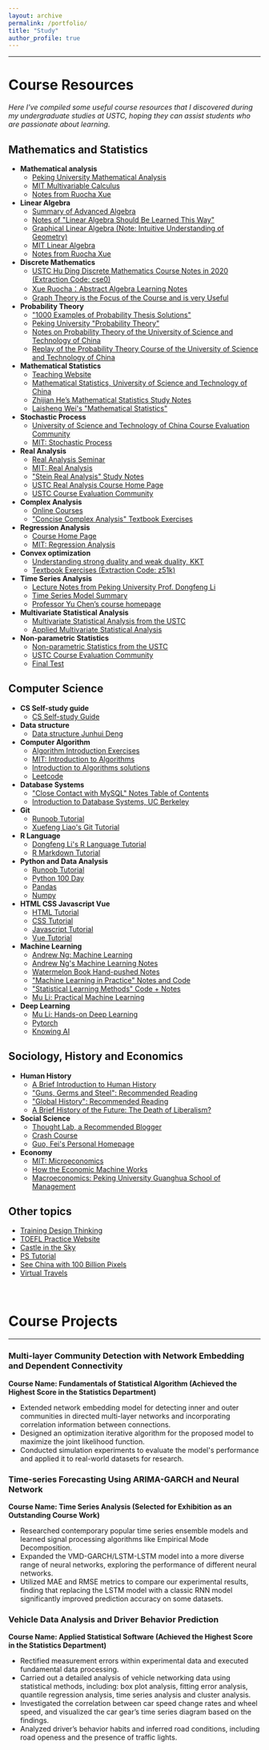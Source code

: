 ```yaml
---
layout: archive
permalink: /portfolio/
title: "Study"
author_profile: true
---
```


---

# Course Resources

*Here I've compiled some useful course resources that I discovered during my undergraduate studies at USTC, hoping they can assist students who are passionate about learning.*

## Mathematics and Statistics

- **Mathematical analysis**
  - [Peking University Mathematical Analysis](http://faculty.bicmr.pku.edu.cn/~zhennan/teaching/MA18/index.html)
  - [MIT Multivariable Calculus](https://www.bilibili.com/video/BV1Us411B7tn/?from=search&seid=8744076019470883344&spm_id_from=333.337.0.0)
  - [Notes from Ruocha Xue](https://zhuanlan.zhihu.com/p/36244377)
- **Linear Algebra**
  - [Summary of Advanced Algebra](home.ustc.edu.cn/~zhengjiming/2020/05/13/linealgbra/#向量空间)
  - [Notes of "Linear Algebra Should Be Learned This Way"](https://lam8da.github.io/2019/07/22/linear-algebra-done-right-notes1/)
  - [Graphical Linear Algebra (Note: Intuitive Understanding of Geometry)](https://mathpretty.com/9172.html)
  - [MIT Linear Algebra](https://www.bilibili.com/video/BV1ix411f7Yp/?from=search&seid=5444004264461430011&spm_id_from=333.337.0.0)
  - [Notes from Ruocha Xue](https://zhuanlan.zhihu.com/p/35567667)
- **Discrete Mathematics**
  - [USTC Hu Ding Discrete Mathematics Course Notes in 2020 (Extraction Code: cse0)](https://rec.ustc.edu.cn/share/e81c7080-8bde-11eb-b2c3-51119829739d)
  - [Xue Ruocha：Abstract Algebra Learning Notes](https://zhuanlan.zhihu.com/p/30384157?group_id=906969603532791808)
  - [Graph Theory is the Focus of the Course and is very Useful](https://www.bilibili.com/video/BV1Kx411f7bL/?from=search&seid=9392136171329022461&spm_id_from=333.337.0.0)
- **Probability Theory**
  - ["1000 Examples of Probability Thesis Solutions"](https://www.kdocs.cn/l/cvdXahMn9wWa)
  - [Peking University "Probability Theory"](https://www.math.pku.edu.cn/teachers/dayue/Homepage/instruction.htm)
  - [Notes on Probability Theory of the University of Science and Technology of China](http://home.ustc.edu.cn/~quantumslayer/file/note/Notes_Probability.pdf)
  - [Replay of the Probability Theory Course of the University of Science and Technology of China](http://home.ustc.edu.cn/~quantumslayer/file/Blackboard/001143.02.2020SP.html)
- **Mathematical Statistics**
  - [Teaching Website](https://course.ustc.edu.cn/portal)
  - [Mathematical Statistics, University of Science and Technology of China](https://www.bilibili.com/video/BV1Zq4y1C7Bs?from=search&seid=13949561874161551561&spm_id_from=333.337.0.0)
  - [Zhijian He’s Mathematical Statistics Study Notes](https://bookdown.org/hezhijian/book/#section-1)
  - [Laisheng Wei's "Mathematical Statistics"](https://www.doc88.com/p-1496457237964.html)
- **Stochastic Process**
  - [University of Science and Technology of China Course Evaluation Community](https://icourse.club/course/2092/)
  - [MIT: Stochastic Process](https://www.youtube.com/watch?v=7CYXy9J4Aao&list=PLEEF5322B331C1B98)
- **Real Analysis**
  - [Real Analysis Seminar](https://www.bilibili.com/video/BV17v41177U5/?spm_id_from=333.999.0.0)
  - [MIT: Real Analysis](https://www.youtube.com/watch?v=LY7YmuDbuW0&list=PLUl4u3cNGP61O7HkcF7UImpM0cR_L2gSw)
  - ["Stein Real Analysis" Study Notes](https://zhuanlan.zhihu.com/p/31982152)
  - [USTC Real Analysis Course Home Page](http://staff.ustc.edu.cn/~jwguo/teaching/real/2020spring.html)
  - [USTC Course Evaluation Community](https://icourse.club/course/2059/)
- **Complex Analysis**
  - [Online Courses](https://www.youtube.com/watch?v=dEu5ie25U0Y&list=PLBh2i93oe2qtIc75sLYaVEBt0QNqVbdmZ)
  - ["Concise Complex Analysis" Textbook Exercises](https://max.book118.com/html/2018/0218/153640885.shtm)
- **Regression Analysis**
  - [Course Home Page](http://staff.ustc.edu.cn/~ynyang/2022/)
  - [MIT: Regression Analysis](https://www.youtube.com/watch?v=l1kLCrxL9Hk)
- **Convex optimization**
  - [Understanding strong duality and weak duality, KKT](https://blog.csdn.net/Cyril_KI/article/details/107741019)
  - [Textbook Exercises (Extraction Code: z51k)](https://pan.baidu.com/share/init?surl=6opk1PtsbH7xrALYKI3mkA)
- **Time Series Analysis**
  - [Lecture Notes from Peking University Prof. Dongfeng Li](https://www.math.pku.edu.cn/teachers/lidf/course/atsa/atsanotes/html/_atsanotes/)
  - [Time Series Model Summary](https://zhuanlan.zhihu.com/p/284014497)
  - [Professor Yu Chen’s course homepage](http://staff.ustc.edu.cn/~cyu/teach/TimeSeries/ts.htm)
- **Multivariate Statistical Analysis**
  - [Multivariate Statistical Analysis from the USTC](http://staff.ustc.edu.cn/~zwp/teach/MVA/mva.htm)
  - [Applied Multivariate Statistical Analysis](https://www.youtube.com/watch?v=uvy37NYDb5Y&list=PLugR2r-GFd_DxK7anKgX6H7AkKhuG6Pv9)
- **Non-parametric Statistics**
  - [Non-parametric Statistics from the USTC](http://staff.ustc.edu.cn/~zwp/teach/nonpar/nonpar.htm)
  - [USTC Course Evaluation Community](https://icourse.club/course/6793/)
  - [Final Test](https://icourse.club/uploads/files/c52431401c5a8c381f9a688678db37ff24fcc8af.pdf)

## Computer Science

- **CS Self-study guide**
  - [CS Self-study Guide](https://csdiy.wiki/#_8)
- **Data structure**
  - [Data structure Junhui Deng](https://dsa.cs.tsinghua.edu.cn/~deng/ds/index.htm)
- **Computer Algorithm**
  - [Algorithm Introduction Exercises](https://github.com/dandanJing/computer/tree/master/books/%E7%AE%97%E6%B3%95%E5%AF%BC%E8%AE%BA)
  - [MIT: Introduction to Algorithms](https://www.bilibili.com/video/BV1Kx411f7bL/?from=search&seid=9392136171329022461&spm_id_from=333.337.0.0)
  - [Introduction to Algorithms solutions](https://ita.skanev.com/index.html)
  - [Leetcode](https://leetcode.com/)
- **Database Systems**
  - ["Close Contact with MySQL" Notes Table of Contents](https://zhangjia.io/682.html)
  - [Introduction to Database Systems, UC Berkeley](https://cs186berkeley.net/sp21/)
- **Git**
  - [Runoob Tutorial](https://www.runoob.com/git/git-remote-repo.html)
  - [Xuefeng Liao's Git Tutorial](https://www.liaoxuefeng.com/wiki/896043488029600/898732864121440)
- **R Language**
  - [Dongfeng Li's R Language Tutorial](https://www.math.pku.edu.cn/teachers/lidf/docs/Rbook/html/_Rbook/)
  - [R Markdown Tutorial](https://rstudio.github.io/visual-markdown-editing/)
- **Python and Data Analysis**
  - [Runoob Tutorial](https://www.runoob.com/)
  - [Python 100 Day](https://github.com/jackh001/python100Day)
  - [Pandas](https://www.gairuo.com/p/pandas-data-structure)
  - [Numpy](https://zhuanlan.zhihu.com/p/73295997)
- **HTML CSS Javascript Vue**
  - [HTML Tutorial](https://www.bilibili.com/video/BV1vs411M7aT/?spm_id_from=333.337.search-card.all.click&vd_source=e23f64442560de83400d923391ddd45b)
  - [CSS Tutorial](https://www.bilibili.com/video/BV1bW411R7hg/?spm_id_from=333.788.recommend_more_video.-1&vd_source=e23f64442560de83400d923391ddd45b)
  - [Javascript Tutorial](https://www.bilibili.com/video/BV1Jt411D7j6/?spm_id_from=333.788.recommend_more_video.-1&vd_source=e23f64442560de83400d923391ddd45b)
  - [Vue Tutorial](https://www.bilibili.com/video/BV1QA4y1d7xf/?spm_id_from=333.337.search-card.all.click&vd_source=e23f64442560de83400d923391ddd45b)
- **Machine Learning**
  - [Andrew Ng: Machine Learning](https://www.bilibili.com/video/BV1Pa411X76s/?spm_id_from=333.337.search-card.all.click)
  - [Andrew Ng's Machine Learning Notes](http://www.ai-start.com/ml2014/)
  - [Watermelon Book Hand-pushed Notes](https://github.com/Sophia-11/Machine-Learning-Notes/)
  - ["Machine Learning in Practice" Notes and Code](https://kyonhuang.top/Machine-learning-in-action-notes/#/)
  - ["Statistical Learning Methods" Code + Notes](https://github.com/SmirkCao/Lihang)
  - [Mu Li: Practical Machine Learning](https://www.bilibili.com/video/BV13U4y1N7Uo/?spm_id_from=333.999.0.0&vd_source=e23f64442560de83400d923391ddd45b)
- **Deep Learning**
  - [Mu Li: Hands-on Deep Learning](https://www.bilibili.com/video/BV1oX4y137bC/?spm_id_from=333.788.recommend_more_video.0&vd_source=e23f64442560de83400d923391ddd45b)
  - [Pytorch](https://pytorch.org/)
  - [Knowing AI](https://space.bilibili.com/237111975)

## Sociology, History and Economics

- **Human History**
  - [A Brief Introduction to Human History](https://www.bilibili.com/video/BV1f4411x7E9/?spm_id_from=333.999.0.0)
  - ["Guns, Germs and Steel": Recommended Reading](https://www.bilibili.com/video/BV1Tx411D7ni/?from=search&seid=675407549973582138&spm_id_from=333.337.0.0)
  - ["Global History": Recommended Reading](https://www.bilibili.com/video/BV18P4y1s7xa/?spm_id_from=333.788.recommend_more_video.2)
  - [A Brief History of the Future: The Death of Liberalism?](https://www.bilibili.com/video/BV1JT4y197Lp/?spm_id_from=333.337.search-card.all.click&vd_source=e23f64442560de83400d923391ddd45b)
- **Social Science**
  - [Thought Lab, a Recommended Blogger](https://space.bilibili.com/14583962?from=search&seid=4870194314942835688&spm_id_from=333.337.0.0)
  - [Crash Course](https://www.bilibili.com/video/BV1Ux411k76Z/?from=search&seid=16664826655277703844&spm_id_from=333.337.0.0)
  - [Guo, Fei's Personal Homepage](https://www.guofei.site/pages/reading.html)
- **Economy**
  - [MIT: Microeconomics](https://www.bilibili.com/video/BV1MV411U75D/?from=search&seid=13200181373873327036)
  - [How the Economic Machine Works](https://www.bilibili.com/video/BV1tJ411k7fq/)
  - [Macroeconomics: Peking University Guanghua School of Management](https://www.bilibili.com/video/av77739800/?p=1)
    
## Other topics

- [Training Design Thinking](https://www.bilibili.com/video/BV1f4411377j/?from=search&seid=8744076019470883344&spm_id_from=333.337.0.0)
- [TOEFL Practice Website](https://toefl.kmf.com/n/home)
- [Castle in the Sky](https://www.skypixel.com/)
- [PS Tutorial](https://creativecloud.adobe.com/learn/photoshop/web/ps-basics-fundamentals)
- [See China with 100 Billion Pixels](http://bigpixel.cn/zh-CN.html)
- [Virtual Travels](https://www.airpano.com/)

<br>

# Course Projects

---

### Multi-layer Community Detection with Network Embedding and Dependent Connectivity 

**Course Name: Fundamentals of Statistical Algorithm (Achieved the Highest Score in the Statistics Department)**

 - Extended network embedding model for detecting inner and outer communities in directed multi-layer networks and incorporating correlation information between connections.
 - Designed an optimization iterative algorithm for the proposed model to maximize the joint likelihood function.
 - Conducted simulation experiments to evaluate the model's performance and applied it to real-world datasets for research.

### Time-series Forecasting Using ARIMA-GARCH and Neural Network

**Course Name: Time Series Analysis (Selected for Exhibition as an Outstanding Course Work)**

 - Researched contemporary popular time series ensemble models and learned signal processing algorithms like Empirical Mode Decomposition.
 - Expanded the VMD-GARCH/LSTM-LSTM model into a more diverse range of neural networks, exploring the performance of different neural networks.
 - Utilized MAE and RMSE metrics to compare our experimental results, finding that replacing the LSTM model with a classic RNN model significantly improved prediction accuracy on some datasets.

### Vehicle Data Analysis and Driver Behavior Prediction

**Course Name: Applied Statistical Software (Achieved the Highest Score in the Statistics Department)**

 - Rectified measurement errors within experimental data and executed fundamental data processing.
 - Carried out a detailed analysis of vehicle networking data using statistical methods, including: box plot analysis, fitting
error analysis, quantile regression analysis, time series analysis and cluster analysis.
 - Investigated the correlation between car speed change rates and wheel speed, and visualized the car gear’s time series
diagram based on the findings.
 - Analyzed driver’s behavior habits and inferred road conditions, including road openess and the presence of traffic lights.





